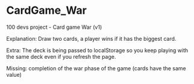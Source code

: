 # CardGame_War
100 devs project - Card game War (v1)

Explanation: Draw two cards, a player wins if it has the biggest card.

Extra: The deck is being passed to localStorage so you keep playing with the same deck even if you refresh the page.

Missing: completion of the war phase of the game (cards have the same value)
